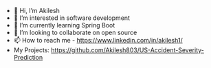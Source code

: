 - 👋 Hi, I’m Akilesh
- 👀 I’m interested in software development
- 🌱 I’m currently learning Spring Boot
- 💞️ I’m looking to collaborate on open source
- 📫 How to reach me - https://www.linkedin.com/in/akilesh1/
- My Projects:
 https://github.com/Akilesh803/US-Accident-Severity-Prediction
<!---
Akilesh803/Akilesh803 is a ✨ special ✨ repository because its `README.md` (this file) appears on your GitHub profile.
You can click the Preview link to take a look at your changes.
--->
